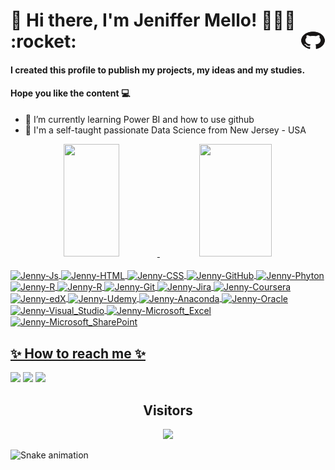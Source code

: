  <h1> 👋  Hi there, I'm Jeniffer Mello! 👩🏻‍💻 :rocket: <img align="right" alt="Jeyci-Js" height="30" width="40" src = "https://raw.githubusercontent.com/devicons/devicon/master/icons/github/github-original.svg"></h1> 
</header>

#### I created this profile to publish my projects, my ideas and my studies. 
#### Hope you like the content :computer: 

- 🌱 I’m currently learning Power BI and how to use github
- 👀 I'm a self-taught passionate Data Science from New Jersey - USA

<div align="center">
  <a href="https://github.com/JennyMello">
  <img height="180em"  width="42%" src="https://github-readme-stats.vercel.app/api?username=JennyMello&show_icons=true&theme=dracula&include_all_commits=true&count_private=true"/>
  <img height="180em" width="48%" src="https://github-readme-stats.vercel.app/api/top-langs/?username=JennyMello&layout=compact&langs_count=7&theme=dracula"/>
</div>

<div style="display: inline_block"><br>
  <img align="center" alt="Jenny-Js" src="https://img.shields.io/badge/JavaScript-F7DF1E?style=for-the-badge&logo=javascript&logoColor=black">
  <img align="center" alt="Jenny-HTML" src="https://img.shields.io/badge/HTML5-E34F26?style=for-the-badge&logo=html5&logoColor=white">
  <img align="center" alt="Jenny-CSS" src="https://img.shields.io/badge/CSS3-1572B6?style=for-the-badge&logo=css3&logoColor=white">
  <img align="center" alt="Jenny-GitHub" src="https://img.shields.io/badge/GitHub-100000?style=for-the-badge&logo=github&logoColor=white">
  <img align="center" alt="Jenny-Phyton" src="https://img.shields.io/badge/Python-3776AB?style=for-the-badge&logo=python&logoColor=white">
  <img align="center" alt="Jenny-R" src="https://img.shields.io/badge/r-%23276DC3.svg?style=for-the-badge&logo=r&logoColor=white">
  <img align="center" alt="Jenny-R" src="https://img.shields.io/badge/pandas-%23150458.svg?style=for-the-badge&logo=pandas&logoColor=white">
 
  <img align="center" alt="Jenny-Git" src="https://img.shields.io/badge/Git-F05032?style=for-the-badge&logo=git&logoColor=white">
  <img align="center" alt="Jenny-Jira" src="https://img.shields.io/badge/Jira-0052CC?style=for-the-badge&logo=Jira&logoColor=white">
  <img align="center" alt="Jenny-Coursera" src="https://img.shields.io/badge/Coursera-%230056D2.svg?style=for-the-badge&logo=Coursera&logoColor=white">
  <img align="center" alt="Jenny-edX" src="https://img.shields.io/badge/edX-%2302262B.svg?style=for-the-badge&logo=edX&logoColor=white">
  <img align="center" alt="Jenny-Udemy" src="https://img.shields.io/badge/Udemy-A435F0?style=for-the-badge&logo=Udemy&logoColor=white">
  <img align="center" alt="Jenny-Anaconda" src="https://img.shields.io/badge/Anaconda-%2344A833.svg?style=for-the-badge&logo=anaconda&logoColor=white">
  <img align="center" alt="Jenny-Oracle" src="https://img.shields.io/badge/Oracle-F80000?style=for-the-badge&logo=oracle&logoColor=white">
  <img align="center" alt="Jenny-Visual_Studio" src="https://img.shields.io/badge/Visual%20Studio-5C2D91.svg?style=for-the-badge&logo=visual-studio&logoColor=white">
  <img align="center" alt="Jenny-Microsoft_Excel" src="https://img.shields.io/badge/Microsoft_Excel-217346?style=for-the-badge&logo=microsoft-excel&logoColor=white)">
  <img align="center" alt="Jenny-Microsoft_SharePoint" src="https://img.shields.io/badge/Microsoft_SharePoint-0078D4?style=for-the-badge&logo=microsoft-sharepoint&logoColor=white">
 
 ### <h2> ✨  How to reach me  ✨ </h2>
<div> 
  <a href="https://discord.gg/wagxzStdcR" target="_blank"><img src="https://img.shields.io/badge/Discord-7471?style=for-the-badge&logo=discord&logoColor=white" target="_blank"></a> 
  <a href = "mailto:jennymello@gmail.com"><img src="https://img.shields.io/badge/-Gmail-%23333?style=for-the-badge&logo=gmail&logoColor=white" target="_blank"></a>
  <a href="https://www.linkedin.com/in/jeniffer-mello-9b0854b9" target="_blank"><img src="https://img.shields.io/badge/-LinkedIn-%230077B5?style=for-the-badge&logo=linkedin&logoColor=white" target="_blank"></a> 

  <div>
 <h2 align="center"> Visitors </h2>
 <p align="center">   
 <img alingn="center" src="https://profile-counter.glitch.me/JennyMello/count.svg" /></p>
 </div>
 
   ![Snake animation](https://github.com/JennyMello/JennyMello/blob/output/github-contribution-grid-snake.svg)
 
<!---
JennyMello/JennyMello is a ✨ special ✨ repository because its `README.md` (this file) appears on your GitHub profile.
You can click the Preview link to take a look at your changes.
--->
